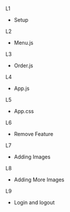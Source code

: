 L1 
- Setup

L2
- Menu.js

L3
- Order.js

L4
- App.js

L5
- App.css

L6
- Remove Feature

L7
- Adding Images

L8
- Adding More Images

L9
- Login and logout

